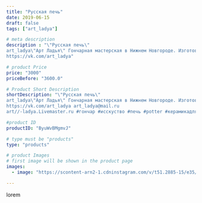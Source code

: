```yaml
---
title: "Русская печь"
date: 2019-06-15
draft: false
tags: ["art_ladya"]

# meta description
description : "\"Русская печь\" 
art_ladya\"Арт Ладья\" Гончарная мастерская в Нижнем Новгороде. Изготовление керамики и мастер//-классы по обучению. 
https://vk.com/art_ladya"

# product Price
price: "3000"
priceBefore: "3600.0"

# Product Short Description
shortDescription: "\"Русская печь\" 
art_ladya\"Арт Ладья\" Гончарная мастерская в Нижнем Новгороде. Изготовление керамики и мастер//-классы по обучению. 
https://vk.com/art_ladya art_ladya@mail.ru 
art//-ladya.Livemaster.ru #гончар #исскуство #печь #potter #керамикадляинтерьера #керамикаручнаяработа #керамиканазаказ #handmade #посудаизглины #керамика #эксклюзивнаякерамика #painter #dishes #decor #ceramicar #nntoday #claygoods #restaurant #earthenware #ceramic #design #русскаяпечь #magic #русскаякерамика #ceramicart #магия #русскиесказки #clay #авторскаякерамика"

#product ID
productID: "ByuWvBMgmvJ"

# type must be "products"
type: "products"

# product Images
# first image will be shown in the product page
images:
  - image: "https://scontent-arn2-1.cdninstagram.com/v/t51.2885-15/e35/62591003_838509789881351_2691828762660145218_n.jpg?se=7&tp=1&_nc_ht=scontent-arn2-1.cdninstagram.com&_nc_cat=111&_nc_ohc=1VQSCLOwyP8AX_MPrfi&ccb=7-4&oh=fd669fdd61c0d2ed7feacd3f06fb3eb6&oe=60864251&_nc_sid=86f79a&ig_cache_key=MjA2NjY4OTI2NzEzMTkwMjkyMQ%3D%3D.2-ccb7-4"

---
```

lorem
